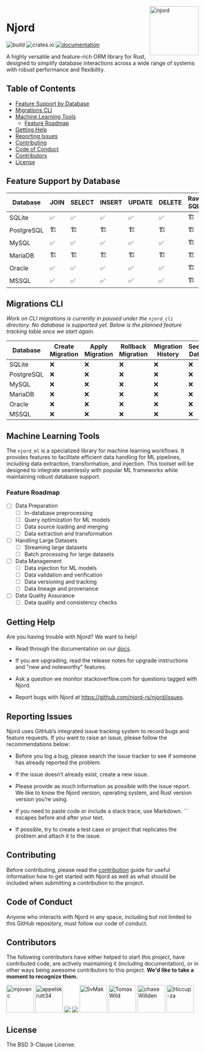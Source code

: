 <img align="right" width="128" height="128" alt="njord" src="https://github.com/njord-rs/njord/blob/78d13f9143f5b99dedab7f2561b9fb0e8ca2b902/resources/logo.png">

# Njord <!-- omit in toc -->

![build](https://img.shields.io/github/actions/workflow/status/njord-rs/njord/core.yml?branch=master)
![crates.io](https://img.shields.io/crates/v/njord.svg)
[![documentation](https://img.shields.io/badge/docs-njord-blue?logo=rust)](https://docs.rs/njord/latest/)

A highly versatile and feature-rich ORM library for Rust, designed to simplify database interactions across a wide range of systems with robust performance and flexibility.

## Table of Contents <!-- omit in toc -->

- [Feature Support by Database](#feature-support-by-databases)
- [Migrations CLI](#migrations-cli)
- [Machine Learning Tools](#machine-learning-tools)
  - [Feature Roadmap](#feature-roadmap)
- [Getting Help](#getting-help)
- [Reporting Issues](#reporting-issues)
- [Contributing](#contributing)
- [Code of Conduct](#code-of-conduct)
- [Contributors](#contributors)
- [License](#license)

## Feature Support by Database

| Database         | JOIN | SELECT | INSERT | UPDATE | DELETE | Raw SQL | Transactions |
|------------------|------|--------|--------|--------|--------|---------|--------------|
| SQLite           | ✅    | ✅      | ✅      | ✅      | ✅      | 🏗️     | ✅            |
| PostgreSQL       | 🏗️  | 🏗️    | 🏗️    | 🏗️    | 🏗️    | 🏗️     | 🏗️          |
| MySQL            | ✅    | ✅      | ✅      | ✅      | ✅      | 🏗️     | ✅            |
| MariaDB          | 🏗️  | 🏗️    | 🏗️    | 🏗️    | 🏗️    | 🏗️     | 🏗️          |
| Oracle           | ✅    | ✅      | ✅      | ✅      | ✅      | 🏗️     | ✅            |
| MSSQL            | ✅    | ✅      | ✅      | ✅      | ✅      | 🏗️     | ✅            |

## Migrations CLI

_Work on CLI migrations is currently in paused under the `njord_cli` directory. No database is supported yet. Below is the planned feature tracking table once we start again._

| Database         | Create Migration | Apply Migration | Rollback Migration | Migration History | Seed Data | Schema Diffing |
|------------------|------------------|-----------------|--------------------|-------------------|-----------|----------------|
| SQLite           | ❌                | ❌               | ❌                  | ❌                 | ❌         | ❌              |
| PostgreSQL       | ❌                | ❌               | ❌                  | ❌                 | ❌         | ❌              |
| MySQL            | ❌                | ❌               | ❌                  | ❌                 | ❌         | ❌              |
| MariaDB          | ❌                | ❌               | ❌                  | ❌                 | ❌         | ❌              |
| Oracle           | ❌                | ❌               | ❌                  | ❌                 | ❌         | ❌              |
| MSSQL            | ❌                | ❌               | ❌                  | ❌                 | ❌         | ❌              |

## Machine Learning Tools

The `njord_ml` is a specialized library for machine learning workflows.
It provides features to facilitate efficient data handling for ML pipelines, including data extraction, transformation, and injection.
This toolset will be designed to integrate seamlessly with popular ML frameworks while maintaining robust database support.

### Feature Roadmap

- [ ] Data Preparation
    - [ ] In-database preprocessing
    - [ ] Query optimization for ML models
    - [ ] Data source loading and merging
    - [ ] Data extraction and transformation
- [ ] Handling Large Datasets
  - [ ] Streaming large datasets
  - [ ] Batch processing for large datasets
- [ ] Data Management
  - [ ] Data injection for ML models
  - [ ] Data validation and verification
  - [ ] Data versioning and tracking
  - [ ] Data lineage and provenance
- [ ] Data Quality Assurance
  - [ ] Data quality and consistency checks

## Getting Help

Are you having trouble with Njord? We want to help!

- Read through the documentation on our [docs](https://docs.rs/njord/latest/njord/).

- If you are upgrading, read the release notes for upgrade instructions and "new and noteworthy" features.

- Ask a question we monitor stackoverflow.com for questions tagged with Njord.

- Report bugs with Njord at https://github.com/njord-rs/njord/issues.

## Reporting Issues

Njord uses GitHub’s integrated issue tracking system to record bugs and feature requests. If you want to raise an issue, please follow the recommendations below:

- Before you log a bug, please search the issue tracker to see if someone has already reported the problem.

- If the issue doesn’t already exist, create a new issue.

- Please provide as much information as possible with the issue report. We like to know the Njord version, operating system, and Rust version version you’re using.

- If you need to paste code or include a stack trace, use Markdown. ``` escapes before and after your text.

- If possible, try to create a test case or project that replicates the problem and attach it to the issue.

## Contributing

Before contributing, please read the [contribution](https://github.com/njord-rs/njord/blob/master/CONTRIBUTING.md) guide for useful information how to get started with Njord as well as what should be included when submitting a contribution to the project.

## Code of Conduct

Anyone who interacts with Njord in any space, including but not limited to this GitHub repository, must follow our code of conduct.

## Contributors

The following contributors have either helped to start this project, have contributed
code, are actively maintaining it (including documentation), or in other ways
being awesome contributors to this project. **We'd like to take a moment to recognize them.**

[<img src="https://github.com/mjovanc.png?size=72" alt="mjovanc" width="72">](https://github.com/mjovanc)
[<img src="https://github.com/appelskrutt34.png?size=72" alt="appelskrutt34" width="72">](https://github.com/appelskrutt34)
[<img src="https://avatars.githubusercontent.com/u/23294573?v=4&size=72">](https://github.com/ahsentekd)
[<img src="https://avatars.githubusercontent.com/u/167654108?v=4&size=72">](https://github.com/chinmer)
[<img src="https://github.com/SvMak.png?size=72" alt="SvMak" width="72">](https://github.com/SvMak)
[<img src="https://github.com/TomasWild.png?size=72" alt="TomasWild" width="72">](https://github.com/TomasWild)
[<img src="https://github.com/chaseWillden.png?size=72" alt="chaseWillden" width="72">](https://github.com/chaseWillden)
[<img src="https://github.com/Hiccup-za.png?size=72" alt="Hiccup-za" width="72">](https://github.com/Hiccup-za)

## License

The BSD 3-Clause License.
